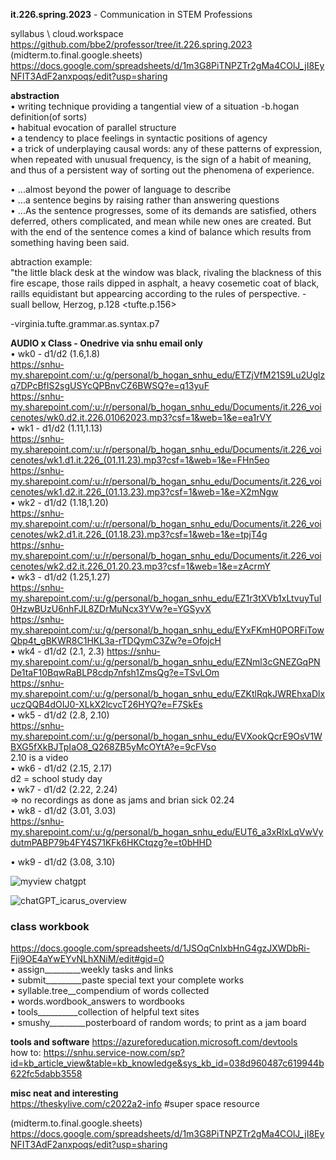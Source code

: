 **it.226.spring.2023** - Communication in STEM Professions  

syllabus \ cloud.workspace  
https://github.com/bbe2/professor/tree/it.226.spring.2023  
(midterm.to.final.google.sheets)  
https://docs.google.com/spreadsheets/d/1m3G8PiTNPZTr2gMa4COlJ_jI8EyNFIT3AdF2anxpoqs/edit?usp=sharing  

**abstraction**  
• writing technique providing a tangential view of a situation -b.hogan definition(of sorts)  
• habitual evocation of parallel structure  
• a tendency to place feelings in syntactic positions of agency  
• a trick of underplaying causal words: any of these patterns of expression, when repeated with unusual frequency, is the sign of a habit of meaning, and thus of a persistent way of sorting out the phenomena of experience.  

• ...almost beyond the power of language to describe  
• ...a sentence begins by raising rather than answering questions  
• ...As the sentence progresses, some of its demands are satisfied, others deferred, others complicated, and mean while new ones are created. But with the end of the sentence comes a kind of balance which results from something having been said.  

abtraction example:  
"the little black desk at the window was black, rivaling the blackness of this fire escape, those rails dipped in asphalt, a heavy cosemetic coat of black, raills equidistant but appearcing according to the rules of perspective. - suall bellow, Herzog, p.128 <tufte.p.156>  

-virginia.tufte.grammar.as.syntax.p7  

**AUDIO x Class - Onedrive via snhu email only**  
• wk0 - d1/d2 (1.6,1.8)  
https://snhu-my.sharepoint.com/:u:/g/personal/b_hogan_snhu_edu/ETZjVfM21S9Lu2Uglzq7DPcBfIS2sgUSYcQPBnvCZ6BWSQ?e=q13yuF  
https://snhu-my.sharepoint.com/:u:/r/personal/b_hogan_snhu_edu/Documents/it.226_voicenotes/wk0.d2.it.226.01062023.mp3?csf=1&web=1&e=ea1rVY  
• wk1 - d1/d2 (1.11,1.13)  
https://snhu-my.sharepoint.com/:u:/r/personal/b_hogan_snhu_edu/Documents/it.226_voicenotes/wk1.d1.it.226_(01.11.23).mp3?csf=1&web=1&e=FHn5eo  
https://snhu-my.sharepoint.com/:u:/r/personal/b_hogan_snhu_edu/Documents/it.226_voicenotes/wk1.d2.it.226_(01.13.23).mp3?csf=1&web=1&e=X2mNgw  
• wk2 - d1/d2 (1.18,1.20)  
https://snhu-my.sharepoint.com/:u:/r/personal/b_hogan_snhu_edu/Documents/it.226_voicenotes/wk2.d1.it.226_(01.18.23).mp3?csf=1&web=1&e=tpjT4g  
https://snhu-my.sharepoint.com/:u:/r/personal/b_hogan_snhu_edu/Documents/it.226_voicenotes/wk2.d2.it.226_01.20.23.mp3?csf=1&web=1&e=zAcrmY  
• wk3 - d1/d2 (1.25,1.27)  
https://snhu-my.sharepoint.com/:u:/g/personal/b_hogan_snhu_edu/EZ1r3tXVb1xLtvuyTuI0HzwBUzU6nhFJL8ZDrMuNcx3YVw?e=YGSyvX  
https://snhu-my.sharepoint.com/:u:/g/personal/b_hogan_snhu_edu/EYxFKmH0PORFiTowQbp4t_gBKWR8C1HKL3a-rTDQymC3Zw?e=OfojcH  
• wk4 - d1/d2 (2.1, 2.3)
https://snhu-my.sharepoint.com/:u:/g/personal/b_hogan_snhu_edu/EZNml3cGNEZGqPNDe1taF10BqwRaBLP8cdp7nfsh1ZmsQg?e=TSvLOm  
https://snhu-my.sharepoint.com/:u:/g/personal/b_hogan_snhu_edu/EZKtlRqkJWREhxaDlxuczQQB4dOIJ0-XLkX2lcvcT26HYQ?e=F7SkEs  
• wk5 - d1/d2 (2.8, 2.10)  
https://snhu-my.sharepoint.com/:u:/g/personal/b_hogan_snhu_edu/EVXookQcrE9OsV1WBXG5fXkBJTpIaO8_Q268ZB5yMcOYtA?e=9cFVso  
2.10 is a video <working on reducing size>  
• wk6 - d1/d2 (2.15, 2.17)  
 d2 = school study day  
• wk7 - d1/d2 (2.22, 2.24)    
=> no recordings as done as jams and brian sick 02.24  
• wk8 - d1/d2 (3.01, 3.03)  
https://snhu-my.sharepoint.com/:u:/g/personal/b_hogan_snhu_edu/EUT6_a3xRlxLqVwVydutmPABP79b4FY4S71KFk6HKCtqzg?e=t0bHHD  

• wk9 - d1/d2 (3.08, 3.10)  

  
![myview chatgpt](https://user-images.githubusercontent.com/59778456/218282582-211540a3-20a8-4a36-affe-a8efdef64b97.JPG)  

![chatGPT_icarus_overview](https://user-images.githubusercontent.com/59778456/216191597-fb66e490-bd1b-4ab4-b0aa-6cbae42dae48.JPG)  

### class workbook  
https://docs.google.com/spreadsheets/d/1JSOqCnIxbHnG4gzJXWDbRi-Fji9OE4aYwEYvNLhXNiM/edit#gid=0  
• assign_________weekly tasks and links  
• submit_________paste special text your complete works  
• syllable.tree__compendium of words collected  
• words.wordbook_answers to wordbooks  
• tools__________collection of helpful text sites  
• smushy_________posterboard of random words; to print as a jam board  

**tools and software**
https://azureforeducation.microsoft.com/devtools  
how to:  https://snhu.service-now.com/sp?id=kb_article_view&table=kb_knowledge&sys_kb_id=038d960487c619944b622fc5dabb3558  

**misc neat and interesting**  
https://theskylive.com/c2022a2-info #super space resource  

(midterm.to.final.google.sheets)  
https://docs.google.com/spreadsheets/d/1m3G8PiTNPZTr2gMa4COlJ_jI8EyNFIT3AdF2anxpoqs/edit?usp=sharing  
